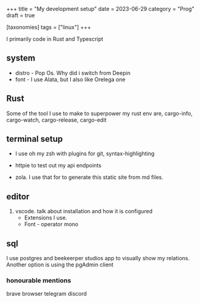 +++
title = "My development setup"
date = 2023-06-29
category = "Prog"
draft = true

[taxonomies]
tags = ["linux"]
+++

I primarily code in Rust and Typescript

## system 
- distro - Pop Os. Why did i switch from Deepin
- font - I use Alata, but I also like Orelega one

## Rust 
Some of the tool I use to make to superpower my rust env are, cargo-info, cargo-watch, cargo-release, cargo-edit 

## terminal setup
- I use oh my zsh with plugins for git, syntax-highlighting
- httpie to test out my api endpoints

- zola. I use that for to generate this static site from md files. 

## editor
1. vscode. talk about installation and how it is configured
    - Extensions I use. 
    - Font - operator mono

## sql
I use postgres and beekeerper studios app to visually show my relations.
Another option is using the pgAdmin client

### honourable mentions
brave browser
telegram
discord
